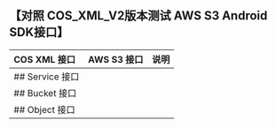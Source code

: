 ## 【对照 COS_XML_V2版本测试 AWS S3 Android SDK接口】


|COS XML 接口|AWS S3 接口|说明|
|:------|:-------|:--------|
|##  Service 接口|||
|##  Bucket 接口|||
|##  Object 接口|||


